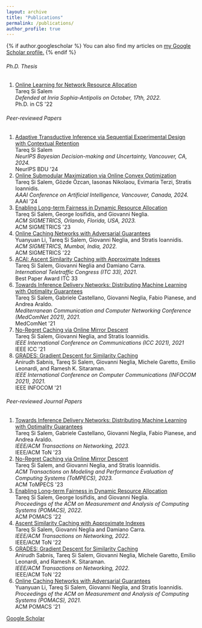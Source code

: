 ```yaml
---
layout: archive
title: "Publications"
permalink: /publications/
author_profile: true
---
```


{% if author.googlescholar %}
  You can also find my articles on <u><a href="{{author.googlescholar}}">my Google Scholar profile</a>.</u>
{% endif %}


<aside markdown="1">
<link href="https://cdn.jsdelivr.net/npm/bootstrap@5.2.3/dist/css/bootstrap.min.css" rel="stylesheet" integrity="sha384-rbsA2VBKQhggwzxH7pPCaAqO46MgnOM80zW1RWuH61DGLwZJEdK2Kadq2F9CUG65" crossorigin="anonymous">
<h6>Ph.D. Thesis</h6>
<ol class="list-group list-group-numbered " >

<li class="list-group-item d-flex justify-content-between align-items-start">
         <div class="ms-2 me-auto">
      <a class="link-dark" href="https://theses.hal.science/tel-03885484/document">Online Learning for Network Resource Allocation</a> <br>
Tareq Si Salem<br><i>
            Defended at Inria Sophia-Antipolis on October, 17th, 2022.</i>
         </div>
    <span class="badge bg-dark">Ph.D. in CS '22</span>
  </li>
</ol>

<h6>Peer-reviewed Papers</h6>
<ol class="list-group list-group-numbered">

<li class="list-group-item d-flex justify-content-between align-items-start">
         <div class="ms-2 me-auto">
     <a class="link-dark" href="https://openreview.net/pdf?id=PGvVf2h2Yb">Adaptive Transductive Inference via Sequential Experimental Design with Contextual Retention</a> <br>
Tareq Si Salem<br><i>
            NeurIPS Bayesian Decision-making and Uncertainty, Vancouver, CA, 2024.</i>
         </div>
    <span class="badge bg-dark">NeurIPS BDU '24</span>
  </li>
  
<li class="list-group-item d-flex justify-content-between align-items-start">
         <div class="ms-2 me-auto">
     <a class="link-dark" href="https://arxiv.org/abs/2309.04339">Online Submodular Maximization via Online Convex Optimization</a> <br>
Tareq Si Salem, Gözde Özcan, Iasonas Nikolaou, Evimaria Terzi, Stratis Ioannidis. <br><i>
            AAAI Conference on Artificial Intelligence, Vancouver, Canada, 2024.</i>
         </div>
    <span class="badge bg-dark">AAAI '24</span>
  </li>


<li class="list-group-item d-flex justify-content-between align-items-start">
         <div class="ms-2 me-auto">
     <a class="link-dark" href="https://arxiv.org/pdf/2208.05898.pdf">Enabling Long-term Fairness in Dynamic Resource Allocation</a> <br>
Tareq Si Salem, George Iosifidis‬, and Giovanni Neglia. <br><i>
            ACM SIGMETRICS, Orlando, Florida, USA, 2023.</i>
         </div>
    <span class="badge bg-dark">ACM SIGMETRICS '23</span>
  </li>

<li class="list-group-item d-flex justify-content-between align-items-start">
         <div class="ms-2 me-auto">
      <a class="link-dark" href="https://ece.northeastern.edu/fac-ece/ioannidis/static/pdf/2022/C_Li_Online_Cache_Sigmetrics_2022.pdf">Online Caching Networks with Adversarial Guarantees</a> <br>
Yuanyuan Li, Tareq Si Salem, Giovanni Neglia, and Stratis Ioannidis. <br><i>
            ACM SIGMETRICS, Mumbai, India, 2022.</i>
         </div>
    <span class="badge bg-dark">ACM SIGMETRICS '22</span>
  </li>      
        
<li class="list-group-item d-flex justify-content-between align-items-start">
         <div class="ms-2 me-auto">
      <a class="link-dark" href="https://hal.archives-ouvertes.fr/hal-03376175/document">AÇAI: Ascent Similarity Caching with Approximate Indexes</a> <br>
Tareq Si Salem, Giovanni Neglia and Damiano Carra. <br><i>
            International Teletraffic Congress (ITC 33), 2021. </i>
         </div>
    <span class="badge bg-success me-1"> <i class="fas fa-award"></i> Best Paper Award</span>
    <span class="badge bg-dark">ITC 33</span>
  </li>           
     
<li class="list-group-item d-flex justify-content-between align-items-start">
         <div class="ms-2 me-auto">
      <a class="link-dark" href="https://hal.archives-ouvertes.fr/hal-03376168/document">Towards Inference Delivery Networks: Distributing Machine Learning with Optimality Guarantees</a> <br>
Tareq Si Salem, Gabriele Castellano, Giovanni Neglia, Fabio Pianese, and Andrea Araldo.<br><i>
Mediterranean Communication and Computer Networking Conference (MedComNet 2021), 2021. </i>
         </div>
    <span class="badge bg-dark">MedComNet '21</span>
  </li>      
<li class="list-group-item d-flex justify-content-between align-items-start">
         <div class="ms-2 me-auto">
      <a class="link-dark" href="https://hal.archives-ouvertes.fr/hal-03376156/document">No-Regret Caching via Online Mirror Descent</a> <br>
Tareq Si Salem, Giovanni Neglia, and Stratis Ioannidis.<br><i>
IEEE International Conference on Communications (ICC 2021), 2021</i>
         </div>
    <span class="badge bg-dark">IEEE ICC '21</span>
  </li>
<li class="list-group-item d-flex justify-content-between align-items-start">
         <div class="ms-2 me-auto">
      <a class="link-dark" href="https://hal.archives-ouvertes.fr/hal-03484133/document">GRADES: Gradient Descent for Similarity Caching</a> <br>
Anirudh Sabnis, Tareq Si Salem, Giovanni Neglia, Michele Garetto, Emilio Leonardi, and Ramesh K. Sitaraman.<br><i>
IEEE International Conference on Computer Communications (INFOCOM 2021),  2021.</i>
         </div>
    <span class="badge bg-dark">IEEE INFOCOM '21</span>
  </li>   
</ol>
<h6>Peer-reviewed Journal Papers</h6>
<ol class="list-group list-group-numbered " >
<li class="list-group-item d-flex justify-content-between align-items-start">
         <div class="ms-2 me-auto">
      <a class="link-dark" href="https://arxiv.org/pdf/2105.02510.pdf">Towards Inference Delivery Networks: Distributing Machine Learning with Optimality Guarantees</a> <br>
Tareq Si Salem, Gabriele Castellano, Giovanni Neglia, Fabio Pianese, and Andrea Araldo.<br><i>
IEEE/ACM Transactions on Networking, 2023.  </i>
         </div>
 <span class="badge bg-dark">IEEE/ACM ToN '23</span>
</li>
<li class="list-group-item d-flex justify-content-between align-items-start">
         <div class="ms-2 me-auto">
      <a class="link-dark" href="https://arxiv.org/pdf/2101.12588.pdf">No-Regret Caching via Online Mirror Descent</a> <br>
Tareq Si Salem‬, and Giovanni Neglia, and Stratis Ioannidis. <br><i>
            ACM Transactions on Modeling and Performance Evaluation of Computing Systems (ToMPECS), 2023.</i>
         </div>
    <span class="badge bg-dark">ACM ToMPECS '23</span>
  </li>
<li class="list-group-item d-flex justify-content-between align-items-start">
         <div class="ms-2 me-auto">
      <a class="link-dark" href="https://arxiv.org/pdf/2208.05898.pdf">Enabling Long-term Fairness in Dynamic Resource Allocation</a> <br>
Tareq Si Salem, George Iosifidis‬, and Giovanni Neglia. <br><i>
            Proceedings of the ACM on Measurement and Analysis of Computing Systems (POMACS), 2022.</i>
         </div>
    <span class="badge bg-dark">ACM POMACS '22</span>
  </li>

<li class="list-group-item d-flex justify-content-between align-items-start">
<div class="ms-2 me-auto">
<a class="link-dark" href="https://arxiv.org/pdf/2107.00957.pdf">Ascent Similarity Caching with Approximate Indexes</a> <br>
Tareq Si Salem, Giovanni Neglia and Damiano Carra.<br><i>
          IEEE/ACM Transactions on Networking, 2022.  </i>
         </div>
<span class="badge bg-dark">IEEE/ACM ToN '22</span>
  </li>
    
<li class="list-group-item d-flex justify-content-between align-items-start">
         <div class="ms-2 me-auto">
      <a class="link-dark" href="https://ieeexplore.ieee.org/document/9828494">GRADES: Gradient Descent for Similarity Caching</a> <br>Anirudh Sabnis, Tareq Si Salem, Giovanni Neglia, Michele Garetto, Emilio Leonardi, and Ramesh K. Sitaraman.<br><i>
          IEEE/ACM Transactions on Networking, 2022.  </i>
         </div>
    <span class="badge bg-dark">IEEE/ACM ToN '22</span>
  </li>
    
<li class="list-group-item d-flex justify-content-between align-items-start">
         <div class="ms-2 me-auto">
      <a class="link-dark" href="https://ece.northeastern.edu/fac-ece/ioannidis/static/pdf/2022/C_Li_Online_Cache_Sigmetrics_2022.pdf">Online Caching Networks with Adversarial Guarantees</a> <br>Yuanyuan Li, Tareq Si Salem, Giovanni Neglia, and Stratis Ioannidis.<br><i>
         Proceedings of the ACM on Measurement and Analysis of Computing Systems (POMACS), 2021. </i>
         </div>
    <span class="badge bg-dark">ACM POMACS '21</span>
  </li>
</ol>    

<!-- <ol class="list-group list-group-numbered">
<li class="list-group-item d-flex justify-content-between align-items-start">
         <div class="ms-2 me-auto">
      <a class="link-dark" href="https://arxiv.org/pdf/2105.02510.pdf">Towards Inference Delivery Networks: Distributing Machine Learning with Optimality Guarantees</a> <br>
Tareq Si Salem, Gabriele Castellano, Giovanni Neglia, Fabio Pianese, and Andrea Araldo.<br><i>
IEEE/ACM Transactions on Networking.  </i>
         </div>
</li>                    
</ol> -->
<script src="https://cdn.jsdelivr.net/npm/bootstrap@5.2.3/dist/js/bootstrap.bundle.min.js" integrity="sha384-kenU1KFdBIe4zVF0s0G1M5b4hcpxyD9F7jL+jjXkk+Q2h455rYXK/7HAuoJl+0I4" crossorigin="anonymous"></script>
</aside>

[Google Scholar](https://scholar.google.com/citations?user=eMouEXwAAAAJ&hl=en)

